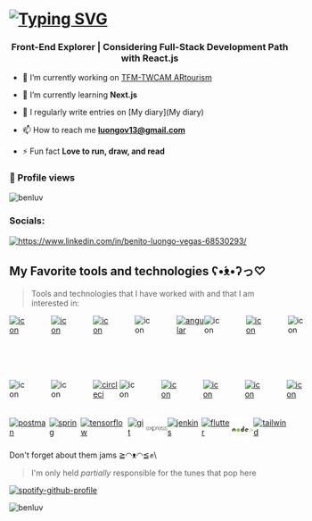 <h1><a href="https://git.io/typing-svg"><img src="https://readme-typing-svg.demolab.com?font=Fira+Code&weight=600&size=25&pause=1500&color=8511FF&background=A637FF00&center=true&vCenter=true&width=435&lines=%F0%9F%91%8B+Hi%2C+I%E2%80%99m+Benito+R.+Luongo" alt="Typing SVG" /></a></h1>
<h3 align="center">Front-End Explorer | Considering Full-Stack Development Path with React.js</h3>

- 🔭 I’m currently working on [TFM-TWCAM ARtourism](https://github.com/Benluv/TFM-TWCAM)

- 🌱 I’m currently learning **Next.js**

- 📝 I regularly write entries on [My diary](My diary)

- 📫 How to reach me **luongov13@gmail.com**

- ⚡ Fun fact **Love to run, draw, and read**

<h3>👀 Profile views </h3>
<p align="left"> <img src="https://komarev.com/ghpvc/?username=benluv&label=Profile%20views&color=6a17cf&style=flat" alt="benluv" /> </p>

<h3 align="left">Socials:</h3>
<p align="left">
<a href="https://linkedin.com/in/https://www.linkedin.com/in/benito-luongo-vegas-68530293/" target="blank"><img align="center" src="https://raw.githubusercontent.com/rahuldkjain/github-profile-readme-generator/master/src/images/icons/Social/linked-in-alt.svg" alt="https://www.linkedin.com/in/benito-luongo-vegas-68530293/" height="30" width="40" /></a>
</p>

<h2>My Favorite tools and technologies ʕ•́ᴥ•̀ʔっ♡</h2>
<blockquote>Tools and technologies that I have worked with and that I am interested in:</blockquote>
<div style="display: flex;">
  <a href="https://developer.mozilla.org/en-US/docs/Web/JavaScript" target="_blank" rel="noreferrer"> <img src="https://techstack-generator.vercel.app/js-icon.svg" alt="icon" width="68" style="width: 68px; height: 68px; margin-right: 47px; margin-bottom: 47px;" /> </a>
  <a href="https://www.typescriptlang.org/" target="_blank" rel="noreferrer"> <img src="https://techstack-generator.vercel.app/ts-icon.svg" alt="icon" width="68" style="width: 68px; height: 68px; margin-right: 47px; margin-bottom: 47px;" /> </a>
  <a href="https://reactjs.org/" target="_blank" rel="noreferrer"> <img src="https://techstack-generator.vercel.app/react-icon.svg" alt="icon" width="68" style="width: 68px; height: 68px; margin-right: 47px; margin-bottom: 47px;" /> </a>
  <img src="https://techstack-generator.vercel.app/redux-icon.svg" alt="icon" width="68" style="width: 68px; height: 68px; margin-right: 47px; margin-bottom: 47px;" />
  <a href="https://angular.io" target="_blank" rel="noreferrer"> <img src="https://angular.io/assets/images/logos/angular/angular.svg" alt="angular" width="40" height="40"/> </a>
  <a href="https://www.w3.org/html/" target="_blank" rel="noreferrer"> <img src="https://raw.githubusercontent.com/devicons/devicon/master/icons/html5/html5-original-wordmark.svg" alt="html5" width="40" height="40"/> </a>
  <a href="https://www.w3schools.com/css/" target="_blank" rel="noreferrer"> <img src="https://raw.githubusercontent.com/devicons/devicon/master/icons/css3/css3-original-wordmark.svg" alt="css3" width="40" height="40"/> </a>
  <img src="https://techstack-generator.vercel.app/csharp-icon.svg" alt="icon" width="68" style="width: 68px; height: 68px; margin-right: 47px; margin-bottom: 47px;" />
  <a href="https://www.python.org" target="_blank" rel="noreferrer"> <img src="https://techstack-generator.vercel.app/python-icon.svg" alt="icon" width="68" style="width: 68px; height: 68px; margin-right: 47px; margin-bottom: 47px;" /> </a>
  <img src="https://techstack-generator.vercel.app/django-icon.svg" alt="icon" width="68" style="width: 68px; height: 68px; margin-right: 0px; margin-bottom: 47px;" />
</div>
  <div style="display: flex;">
    <img src="https://techstack-generator.vercel.app/graphql-icon.svg" alt="icon" width="68" style="width: 68px; height: 68px; margin-right: 47px; margin-bottom: 0px;" />
    <img src="https://techstack-generator.vercel.app/restapi-icon.svg" alt="icon" width="68" style="width: 68px; height: 68px; margin-right: 47px; margin-bottom: 0px;" />
    <a href="https://circleci.com" target="_blank" rel="noreferrer"> <img src="https://www.vectorlogo.zone/logos/circleci/circleci-icon.svg" alt="circleci" width="40" height="40"/> </a>
    <img src="https://techstack-generator.vercel.app/github-icon.svg" alt="icon" width="68" style="width: 68px; height: 68px; margin-right: 47px; margin-bottom: 0px;" />
    <a href="https://www.docker.com/" target="_blank" rel="noreferrer"> <img src="https://techstack-generator.vercel.app/docker-icon.svg" alt="icon" width="68" style="width: 68px; height: 68px; margin-right: 47px; margin-bottom: 0px;" /> </a>
    <a href="https://www.nginx.com" target="_blank" rel="noreferrer"> <img src="https://techstack-generator.vercel.app/nginx-icon.svg" alt="icon" width="68" style="width: 68px; height: 68px; margin-right: 47px; margin-bottom: 0px;" /> </a>
    <a href="https://www.mongodb.com/" target="_blank" rel="noreferrer"> <img src="https://raw.githubusercontent.com/devicons/devicon/master/icons/mongodb/mongodb-original-wordmark.svg" alt="mongodb" width="40" height="40"/> </a>
    <a href="https://www.mysql.com/" target="_blank" rel="noreferrer"> <img src="https://techstack-generator.vercel.app/mysql-icon.svg" alt="icon" width="68" style="width: 68px; height: 68px; margin-right: 47px; margin-bottom: 0px;" /> </a>
    <a href="https://www.java.com" target="_blank" rel="noreferrer"> <img src="https://techstack-generator.vercel.app/java-icon.svg" alt="icon" width="68" style="width: 68px; height: 68px; margin-right: 0px; margin-bottom: 0px;" /> </a>
    <a href="https://www.linux.org/" target="_blank" rel="noreferrer"> <img src="https://raw.githubusercontent.com/devicons/devicon/master/icons/linux/linux-original.svg" alt="linux" width="40" height="40"/> </a>
  </div>
  <div>
    <div style="display: flex;">
      <a href="https://postman.com" target="_blank" rel="noreferrer"> <img src="https://www.vectorlogo.zone/logos/getpostman/getpostman-icon.svg" alt="postman" width="40" height="40"/> </a>
      <a href="https://spring.io/" target="_blank" rel="noreferrer"> <img src="https://www.vectorlogo.zone/logos/springio/springio-icon.svg" alt="spring" width="40" height="40"/> </a>
      <a href="https://www.tensorflow.org" target="_blank" rel="noreferrer"> <img src="https://www.vectorlogo.zone/logos/tensorflow/tensorflow-icon.svg" alt="tensorflow" width="40" height="40"/> </a>
      <a href="https://git-scm.com/" target="_blank" rel="noreferrer"> <img src="https://www.vectorlogo.zone/logos/git-scm/git-scm-icon.svg" alt="git" width="40" height="40"/> </a>
      <a href="https://expressjs.com" target="_blank" rel="noreferrer"> <img src="https://raw.githubusercontent.com/devicons/devicon/master/icons/express/express-original-wordmark.svg" alt="express" width="40" height="40"/> </a>
      <a href="https://www.jenkins.io" target="_blank" rel="noreferrer"> <img src="https://www.vectorlogo.zone/logos/jenkins/jenkins-icon.svg" alt="jenkins" width="40" height="40"/> </a>
      <a href="https://flutter.dev" target="_blank" rel="noreferrer"> <img src="https://www.vectorlogo.zone/logos/flutterio/flutterio-icon.svg" alt="flutter" width="40" height="40"/> </a>
      <a href="https://nodejs.org" target="_blank" rel="noreferrer"> <img src="https://raw.githubusercontent.com/devicons/devicon/master/icons/nodejs/nodejs-original-wordmark.svg" alt="nodejs" width="40" height="40"/> </a> <a href="https://postman.com" target="_blank" rel="noreferrer">
        <a href="https://tailwindcss.com/" target="_blank" rel="noreferrer"> <img src="https://www.vectorlogo.zone/logos/tailwindcss/tailwindcss-icon.svg" alt="tailwind" width="40" height="40"/> </a>
  </div>

Don't forget about them jams ≧◠ᴥ◠≦✊\
<blockquote>I'm only held <i>partially</i> responsible for the tunes that pop here</blockquote>

[![spotify-github-profile](https://spotify-github-profile.vercel.app/api/view?uid=12172885624&cover_image=true&theme=novatorem&show_offline=false&background_color=121212&interchange=false&bar_color=53b14f&bar_color_cover=false)](https://spotify-github-profile.vercel.app/api/view?uid=12172885624&redirect=true)

<p><img align="left" src="https://github-readme-stats.vercel.app/api/top-langs?username=benluv&show_icons=true&locale=en&layout=compact" alt="benluv" /></p>
